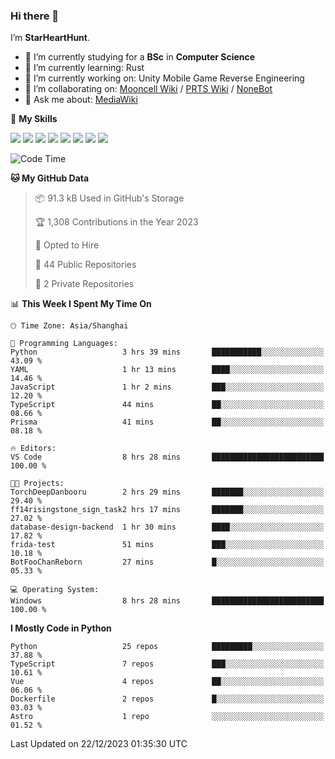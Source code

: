 ### Hi there 👋

I’m **StarHeartHunt**.

- 🏫 I’m currently studying for a **BSc** in **Computer Science**
- 🌱 I’m currently learning: Rust
- 🔭 I’m currently working on: Unity Mobile Game Reverse Engineering
- 👯 I’m collaborating on: [Mooncell Wiki](https://fgo.wiki/) / [PRTS Wiki](http://prts.wiki/) / [NoneBot](https://github.com/nonebot)
- 💬 Ask me about: [MediaWiki](https://www.mediawiki.org)

🌟 **My Skills**

![](https://img.shields.io/badge/-Python-3e74a2?style=flat-square&logo=Python&logoColor=fff)
![](https://img.shields.io/badge/-Node.js-339933?style=flat-square&logo=node.js&logoColor=fff)
![](https://img.shields.io/badge/-Vue-4fc08d?style=flat-square&logo=vue.js&logoColor=fff)
![](https://img.shields.io/badge/-React-2d98ce?style=flat-square&logo=React&logoColor=fff)
![](https://img.shields.io/badge/-TypeScript-3178C6?style=flat-square&logo=TypeScript&logoColor=fff)
![](https://img.shields.io/badge/-Docker-2496ED?style=flat-square&logo=Docker&logoColor=fff)
![](https://img.shields.io/badge/-Linux-000000?style=flat-square&logo=Linux&logoColor=fff)
![](https://img.shields.io/badge/-Dotnet-512bd4?style=flat-square&logo=.net&logoColor=fff)

<!--START_SECTION:waka-->
![Code Time](http://img.shields.io/badge/Code%20Time-802%20hrs%2055%20mins-blue)

**🐱 My GitHub Data** 

> 📦 91.3 kB Used in GitHub's Storage 
 > 
> 🏆 1,308 Contributions in the Year 2023
 > 
> 💼 Opted to Hire
 > 
> 📜 44 Public Repositories 
 > 
> 🔑 2 Private Repositories 
 > 
📊 **This Week I Spent My Time On** 

```text
🕑︎ Time Zone: Asia/Shanghai

💬 Programming Languages: 
Python                   3 hrs 39 mins       ███████████░░░░░░░░░░░░░░   43.09 % 
YAML                     1 hr 13 mins        ████░░░░░░░░░░░░░░░░░░░░░   14.46 % 
JavaScript               1 hr 2 mins         ███░░░░░░░░░░░░░░░░░░░░░░   12.20 % 
TypeScript               44 mins             ██░░░░░░░░░░░░░░░░░░░░░░░   08.66 % 
Prisma                   41 mins             ██░░░░░░░░░░░░░░░░░░░░░░░   08.18 % 

🔥 Editors: 
VS Code                  8 hrs 28 mins       █████████████████████████   100.00 % 

🐱‍💻 Projects: 
TorchDeepDanbooru        2 hrs 29 mins       ███████░░░░░░░░░░░░░░░░░░   29.40 % 
ff14risingstone_sign_task2 hrs 17 mins       ███████░░░░░░░░░░░░░░░░░░   27.02 % 
database-design-backend  1 hr 30 mins        ████░░░░░░░░░░░░░░░░░░░░░   17.82 % 
frida-test               51 mins             ███░░░░░░░░░░░░░░░░░░░░░░   10.18 % 
BotFooChanReborn         27 mins             █░░░░░░░░░░░░░░░░░░░░░░░░   05.33 % 

💻 Operating System: 
Windows                  8 hrs 28 mins       █████████████████████████   100.00 % 
```

**I Mostly Code in Python** 

```text
Python                   25 repos            █████████░░░░░░░░░░░░░░░░   37.88 % 
TypeScript               7 repos             ███░░░░░░░░░░░░░░░░░░░░░░   10.61 % 
Vue                      4 repos             ██░░░░░░░░░░░░░░░░░░░░░░░   06.06 % 
Dockerfile               2 repos             █░░░░░░░░░░░░░░░░░░░░░░░░   03.03 % 
Astro                    1 repo              ░░░░░░░░░░░░░░░░░░░░░░░░░   01.52 % 
```




 Last Updated on 22/12/2023 01:35:30 UTC
<!--END_SECTION:waka-->
